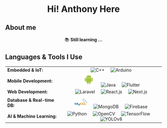 <h1 align="center">Hi! Anthony Here</h1>

###

<h2 align="left">About me</h2>
<div align="center">
  📚 <strong>Still learning ...</strong>
</div>

<h2 align="left">Languages & Tools I Use</h2>

<div align="center">

<table cellpadding="8">
  <tr>
    <td align="left" valign="middle"><strong>Embedded & IoT:</strong></td>
    <td align="center" valign="middle">
      <img src="https://cdn.jsdelivr.net/gh/devicons/devicon/icons/cplusplus/cplusplus-original.svg" height="40" alt="C++" />
      <img width="12" />
      <img src="https://cdn.worldvectorlogo.com/logos/arduino-1.svg" height="40" alt="Arduino" />
    </td>
  </tr>
  <tr>
    <td align="left" valign="middle"><strong>Mobile Development:</strong></td>
    <td align="center" valign="middle">
      <img src="https://raw.githubusercontent.com/devicons/devicon/master/icons/android/android-original-wordmark.svg" height="40" alt="Android" />
      <img width="12" />
      <img src="https://cdn.jsdelivr.net/gh/devicons/devicon/icons/java/java-original.svg" height="40" alt="Java" />
      <img width="12" />
      <img src="https://www.vectorlogo.zone/logos/flutterio/flutterio-icon.svg" height="40" alt="Flutter" />
    </td>
  </tr>
  <tr>
    <td align="left" valign="middle"><strong>Web Development:</strong></td>
    <td align="center" valign="middle">
      <img src="https://cdn.jsdelivr.net/gh/devicons/devicon/icons/laravel/laravel-original.svg" height="40" alt="Laravel" />
      <img width="12" />
      <img src="https://cdn.jsdelivr.net/gh/devicons/devicon/icons/react/react-original.svg" height="40" alt="React.js" />
      <img width="12" />
      <img src="https://cdn.jsdelivr.net/gh/devicons/devicon/icons/nextjs/nextjs-original.svg" height="40" alt="Next.js" />
    </td>
  </tr>
  <tr>
    <td align="left" valign="middle"><strong>Database & Real-time DB:</strong></td>
    <td align="center" valign="middle">
      <img src="https://raw.githubusercontent.com/devicons/devicon/master/icons/mysql/mysql-original-wordmark.svg" height="40" alt="MySQL" />
      <img width="12" />
      <img src="https://cdn.jsdelivr.net/gh/devicons/devicon/icons/mongodb/mongodb-original.svg" height="40" alt="MongoDB" />
      <img width="12" />
      <img src="https://cdn.jsdelivr.net/gh/devicons/devicon/icons/firebase/firebase-plain.svg" height="40" alt="Firebase" />
    </td>
  </tr>
  <tr>
    <td align="left" valign="middle"><strong>AI & Machine Learning:</strong></td>
    <td align="center" valign="middle">
      <img src="https://cdn.jsdelivr.net/gh/devicons/devicon/icons/python/python-original.svg" height="40" alt="Python" />
      <img width="12" />
      <img src="https://www.vectorlogo.zone/logos/opencv/opencv-icon.svg" height="40" alt="OpenCV" />
      <img width="12" />
      <img src="https://cdn.jsdelivr.net/gh/devicons/devicon/icons/tensorflow/tensorflow-original.svg" height="40" alt="TensorFlow" />
      <img width="12" />
      <img src="assets/ultralytics-logo.svg" height="40" alt="YOLOv8" />
    </td>
  </tr>
</table>

</div>
